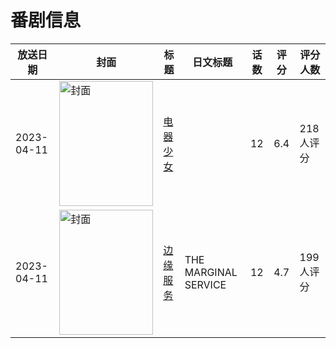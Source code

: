 # 番剧信息

|放送日期|封面|标题|日文标题|话数|评分|评分人数|
|---|---|---|---|---|---|---|
|2023-04-11|<img src="https://lain.bgm.tv/pic/cover/c/96/93/424688_sVaJa.jpg" alt="封面" style="width:150px;height:200px;object-fit:cover;">|[电器少女](https://bangumi.tv/subject/424688)||12|6.4|218人评分|
|2023-04-11|<img src="https://lain.bgm.tv/pic/cover/c/d4/2d/407659_Ik7lb.jpg" alt="封面" style="width:150px;height:200px;object-fit:cover;">|[边缘服务](https://bangumi.tv/subject/407659)|THE MARGINAL SERVICE|12|4.7|199人评分|

